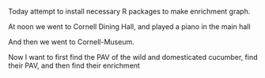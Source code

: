 Today attempt to install necessary R packages to make enrichment graph.

At noon we went to Cornell Dining Hall, and played a piano in the main hall

And then we went to Cornell-Museum.

Now I want to first find the PAV of the wild and domesticated cucumber, find their PAV, and then find their enrichment